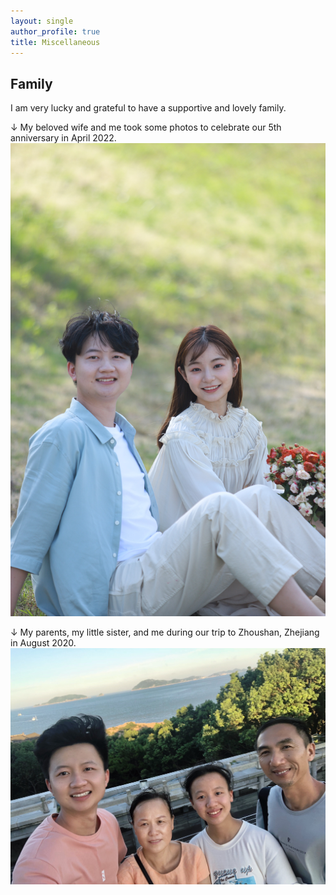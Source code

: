 ```yaml
---
layout: single
author_profile: true
title: Miscellaneous
---
```

## Family

I am very lucky and grateful to have a supportive and lovely family.

↓ My beloved wife and me took some photos to celebrate our 5th anniversary in April 2022.
<img src="/assets/images/wife.jpg" alt="">

↓ My parents, my little sister, and me during our trip to Zhoushan, Zhejiang in August 2020.
<img src="/assets/images/paren-sis.jpg" alt="">


<!--
<figure class="half">
    <img src="/assets/images/family.jpg">
    <img src="/assets/images/wife.jpg">
    <figcaption>(1) My parents, my little sister, and me during our trip to Zhoushan, Zhejiang on Aug. 2020. (2) My beloved wife and me took a photo to celebrate our 5th anniversary since we fell in love. </figcaption>
</figure>

## Interests

I love drinking Wuyi Rock Tea, and below shows two of my little teapots:)
-->

